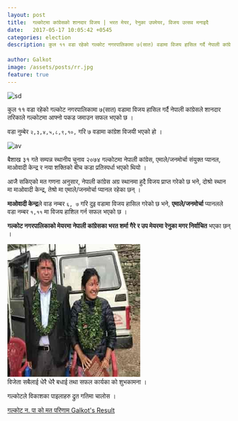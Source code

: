 ```yaml
---
layout: post
title:  गल्कोटमा कांग्रेसको शानदार विजय | भरत मेयर, रेनुका उपमेयर, विजय उत्सव मनाइदै 
date:   2017-05-17 10:05:42 +0545
categories: election
description: कुल ११ वडा रहेको गल्कोट नगरपालिकामा ७(सात) वडामा विजय हासिल गर्दै नेपाली कांग्रेसले शानदार तरिकाले गल्कोटमा आफ्नो पकड जमाउन सफल भएको छ ...| Galkot Municipality News, FM, Khabar, Information, Election, Local

author: Galkot
image: /assets/posts/rr.jpg
feature: true
---
```


<img src="/cf.jpg" alt="sd">
<br>

कुल ११ वडा रहेको गल्कोट नगरपालिकामा ७(सात) वडामा विजय हासिल गर्दै नेपाली कांग्रेसले शानदार तरिकाले गल्कोटमा आफ्नो पकड जमाउन सफल भएको छ ।

वडा नुम्बेर `२,३,४,५,८,९,१०,` गरि ७ वडामा कांग्रेश विजयी भएको हो ।

<img src="" alt="av">


बैशाख ३१ गते सम्पन्न स्थानीय चुनाव २०७४ गल्कोटमा नेपाली कांग्रेस, एमाले/जनमोर्चा संयुक्त प्यानल, माओवादी केन्द्र र नया शक्तिको बीच कडा प्रतिस्पर्धा भएको थियो ।

आजै सकिएको मत गणना अनुसार, नेपाली कांग्रेस अग्र स्थानमा हुदै विजय प्राप्त गरेको छ भने, दोश्रो स्थान मा माओवादी केन्द्र, तेश्रो मा एमाले/जनमोर्चा प्यानल रहेका छन् ।

**माओवादी केन्द्र**ले वाड नम्बर `६, ७` गरि दुइ वडामा विजय हासिल गरेको छ भने, **एमाले/जनमोर्चा** प्यानलले वडा नम्बर `१,११` मा विजय हाशिल गर्न सफल भएको छ ।

**गल्कोट नगरपालिकाको मेयरमा नेपाली कांग्रेसका भरत शर्मा गैरे र उप मेयरमा रेनुका मगर निर्वाचित** भएका छन् ।

<img src="/assets/posts/rr.jpg" alt="as">

<br>
विजेता सबैलाई धेरै धेरै बधाई तथा सफल कार्यका को शुभकामना ।

गल्कोटले विकाशका पाइलाहरु द्रुत गतिमा चालोस ।



<a href="/election"> गल्कोट न. पा को मत परिणाम  Galkot's  Result</a>

<div class="fb-comments" data-href class="post-link" href="{{ post.url | prepend: site.baseurl }}" {{ post.url }} data-width="auto" data-numposts="5"></div>